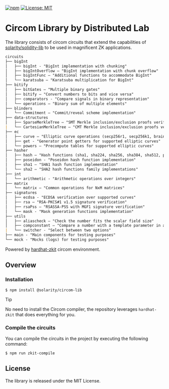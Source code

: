 [![npm](https://img.shields.io/npm/v/@solarity/circom-lib.svg)](https://www.npmjs.com/package/@solarity/circom-lib)
[![License: MIT](https://img.shields.io/badge/License-MIT-yellow.svg)](https://opensource.org/licenses/MIT)

# Circom Library by Distributed Lab

The library consists of circom circuits that extend the capabilities of [solarity/solidity-lib](https://github.com/dl-solarity/solidity-lib) to be used in magnificent ZK applications.

```md
circuits
├── bigInt
│   ├── bigInt - "BigInt implementation with chunking"
│   ├── bigIntOverflow — "BigInt implementation with chunk overflow"
│   ├── bigIntFunc — "Additional functions to accommodate BigInt"
│   └── karatsuba — "Karatsuba multiplication for BigInt"
├── bitify
│   ├── bitGates — "Multiple binary gates"
│   ├── bitify — "Convert numbers to bits and vice versa"
│   ├── comparators - "Compare signals in binary representation"
│   └── operations — "Binary sum of multiple elements"
├── blinders
│   └── Commitment — "Commit/reveal scheme implementation"
├── data-structures    
│   ├── SparseMerkleTree — "SMT Merkle inclusion/exclusion proofs verification"
|   └── CartesianMerkleTree — "CMT Merkle inclusion/exclusion proofs verification"
├── ec
│   ├── curve — "Elliptic curve operations (secp256r1, secp256k1, brainpoolP256r1, brainpoolP384r1, secp384r1)"
│   ├── get - "Generator point getters for supported elliptic curves"
│   └── powers — "Precompute tables for supported elliptic curves"
├── hasher  
│   ├── hash — "Hash functions (sha1, sha224, sha256, sha384, sha512, poseidon)"
│   ├── poseidon - "Poseidon hash function implementation"
│   ├── sha1 — "SHA1 hash function implementation"
│   └── sha2 — "SHA2 hash functions family implementations"
├── int
│   └── arithmetic - "Arithmetic operations over integers" 
├── matrix
│   └── matrix — "Common operations for NxM matrices"
├── signatures
│   ├── ecdsa - "ECDSA verification over supported curves"
│   ├── rsa — "RSA-PKCS#1 v1.5 signature verification"
│   ├── rsaPss — "RSASSA-PSS with MGF1 signature verification"
│   └── mask - "Mask generation functions implementation"
├── utils
│   ├── aliascheck — "Check the number fits the scalar field size"
│   ├── compconstant — "Compare a number with a template parameter in a binary form"
|   └── switcher - "Select between two options"
├── main - "Main components for testing purposes"
└── mock - "Mocks (logs) for testing purposes"
```

Powered by [hardhat-zkit](https://github.com/dl-solarity/hardhat-zkit) circom environment.

## Overview

### Installation

```console
$ npm install @solarity/circom-lib
```

> [!TIP]
> No need to install the Circom compiler, the repository leverages `hardhat-zkit` that does everything for you.

### Compile the circuits

You can compile the circuits in the project by executing the following command:

```console
$ npm run zkit-compile
```

## License

The library is released under the MIT License.
